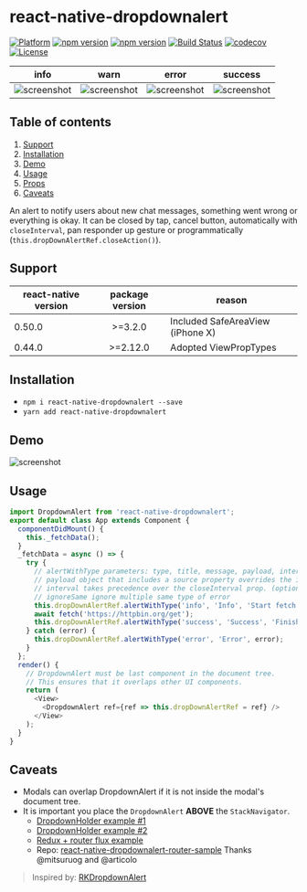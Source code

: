 # react-native-dropdownalert

[![Platform](https://img.shields.io/badge/platform-react--native-lightgrey.svg)](https://reactnative.dev)
[![npm version](http://img.shields.io/npm/v/react-native-dropdownalert.svg)](https://www.npmjs.com/package/react-native-dropdownalert)
[![npm version](http://img.shields.io/npm/dm/react-native-dropdownalert.svg)](https://www.npmjs.com/package/react-native-dropdownalert)
[![Build Status](https://travis-ci.org/testshallpass/react-native-dropdownalert.svg?branch=master)](https://travis-ci.org/testshallpass/react-native-dropdownalert)
[![codecov](https://codecov.io/gh/testshallpass/react-native-dropdownalert/branch/master/graph/badge.svg)](https://codecov.io/gh/testshallpass/react-native-dropdownalert)
[![License](https://img.shields.io/badge/license-MIT-blue.svg)](https://raw.github.com/testshallpass/react-native-dropdownalert/master/LICENSE)

| info | warn | error | success |
| :----: | :---: | :----: | :----: |
| ![screenshot](https://raw.github.com/testshallpass/react-native-dropdownalert/master/screenshots/info.png) | ![screenshot](https://raw.github.com/testshallpass/react-native-dropdownalert/master/screenshots/warning.png) | ![screenshot](https://raw.github.com/testshallpass/react-native-dropdownalert/master/screenshots/error.png) | ![screenshot](https://raw.github.com/testshallpass/react-native-dropdownalert/master/screenshots/success.png) |

## Table of contents

1. [Support](#support)
2. [Installation](#installation)
3. [Demo](#demo)
4. [Usage](#usage)
5. [Props](docs/PROPS.md)
6. [Caveats](#caveats)

An alert to notify users about new chat messages, something went wrong or everything is okay. It can be closed by tap, cancel button, automatically with `closeInterval`, pan responder up gesture or programmatically (```this.dropDownAlertRef.closeAction()```).

## Support

| react-native version | package version | reason |
| ---- | :---: | ---- |
| 0.50.0 | >=3.2.0 | Included SafeAreaView (iPhone X) |
| 0.44.0 | >=2.12.0 | Adopted ViewPropTypes |

## Installation

* ```npm i react-native-dropdownalert --save```
* ```yarn add react-native-dropdownalert```

## Demo

![screenshot](https://raw.github.com/testshallpass/react-native-dropdownalert/master/screenshots/demo.gif)

## Usage

```javascript
import DropdownAlert from 'react-native-dropdownalert';
export default class App extends Component {
  componentDidMount() {
    this._fetchData();
  }
  _fetchData = async () => {
    try {
      // alertWithType parameters: type, title, message, payload, interval.
      // payload object that includes a source property overrides the image source prop. (optional: object)
      // interval takes precedence over the closeInterval prop. (optional: number)
      // ignoreSame ignore multiple same type of error
      this.dropDownAlertRef.alertWithType('info', 'Info', 'Start fetch data.');
      await fetch('https://httpbin.org/get');
      this.dropDownAlertRef.alertWithType('success', 'Success', 'Finish fetch data');
    } catch (error) {
      this.dropDownAlertRef.alertWithType('error', 'Error', error);
    }
  };
  render() {
    // DropdownAlert must be last component in the document tree.
    // This ensures that it overlaps other UI components.
    return (
      <View>
        <DropdownAlert ref={ref => this.dropDownAlertRef = ref} />
      </View>
    );
  }
}
```

## Caveats

* Modals can overlap DropdownAlert if it is not inside the modal's document tree.
* It is important you place the `DropdownAlert` **ABOVE** the `StackNavigator`.
  * [DropdownHolder example #1](https://gist.github.com/testshallpass/d76c656874e417bef4e0e6a63fc492af)
  * [DropdownHolder example #2](https://gist.github.com/testshallpass/6c6c867269348c485a1e0d6ae3f55e90)
  * [Redux + router flux example](https://gist.github.com/testshallpass/13f047205d1b966f55340b8962fe99c0)
  * Repo: [react-native-dropdownalert-router-sample](https://github.com/mitsuruog/react-native-dropdownalert-router-sample) Thanks @mitsuruog and @articolo

> Inspired by: [RKDropdownAlert](https://github.com/cwRichardKim/RKDropdownAlert)
